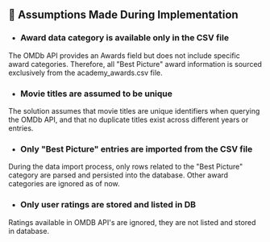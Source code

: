 ## 📌 Assumptions Made During Implementation

- ### Award data category is available only in the CSV file

The OMDb API provides an Awards field but does not include specific award categories. Therefore, all "Best Picture"
award information is sourced exclusively from the academy_awards.csv file.

- ### Movie titles are assumed to be unique

The solution assumes that movie titles are unique identifiers when querying the OMDb API, and that no duplicate titles
exist across different years or entries.

- ### Only "Best Picture" entries are imported from the CSV file

During the data import process, only rows related to the "Best Picture" category are parsed and persisted into the
database. Other award categories are ignored as of now.

- ### Only user ratings are stored and listed in DB

Ratings available in OMDB API's are ignored, they are not listed and stored in database. 
